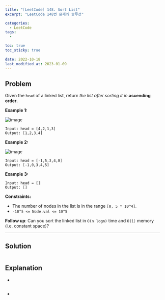 ```yaml
---
title: "[LeetCode] 148. Sort List"
excerpt: "LeetCode 148번 문제와 솔루션"

categories:
  - LeetCode
tags:
  - 

toc: true
toc_sticky: true
 
date: 2022-10-18
last_modified_at: 2023-01-09
---
```

## **Problem**
Given the `head` of a linked list, return *the list after sorting it in* **ascending order**.

**Example 1:**

![image](https://user-images.githubusercontent.com/107045604/195585714-2b14b5ef-7f87-4712-8270-1692622566cf.png)

```
Input: head = [4,2,1,3]
Output: [1,2,3,4]
```
**Example 2:**

![image](https://user-images.githubusercontent.com/107045604/195585731-044099b5-ce1b-4bae-8c8e-1ad229043523.png)

```
Input: head = [-1,5,3,4,0]
Output: [-1,0,3,4,5]
```
**Example 3:**
```
Input: head = []
Output: []
```
**Constraints:**
- The number of nodes in the list is in the range `[0, 5 * 10^4]`.
- `-10^5 <= Node.val <= 10^5`

**Follow up**: Can you sort the linked list in `O(n logn)` time and `O(1)` memory (i.e. constant space)?

---
## **Solution**
```java

```
## **Explanation**
- 
```java

```
- 
```java

``` 